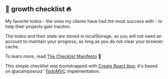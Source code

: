 ## :rocket: growth checklist :fire:

My favorite todos - the ones my clients have had the most success with - to help their projects gain traction.

The todos and their state are stored in localStorage, so you will not need an account to maintain your progress, as long as you do not clear your browser cache.

To learn more, read [The Checklist Manifesto](http://amzn.to/2preBrU) :book:

This simple checklist was bootstrapped with [Create React App](https://github.com/facebookincubator/create-react-app); it's based on @acamposruiz' [TodoMVC](https://github.com/acamposruiz/todomvc/tree/react-webpack-es6/examples/react-webpack-es6) implementation.
